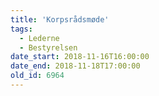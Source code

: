 ```yaml
---
title: 'Korpsrådsmøde'
tags:
  - Lederne
  - Bestyrelsen
date_start: 2018-11-16T16:00:00
date_end: 2018-11-18T17:00:00
old_id: 6964
---
```

